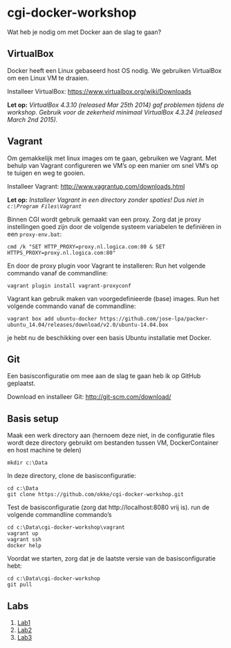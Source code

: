 # cgi-docker-workshop

Wat heb je nodig om met Docker aan de slag te gaan?

## VirtualBox

Docker heeft een Linux gebaseerd host OS nodig. We gebruiken VirtualBox om een Linux VM te draaien.

Installeer VirtualBox: https://www.virtualbox.org/wiki/Downloads

**Let op:** *VirtualBox 4.3.10 (released Mar 25th 2014) gaf problemen tijdens de workshop. Gebruik voor de zekerheid minimaal VirtualBox 4.3.24 (released March 2nd 2015).*
 
## Vagrant

Om gemakkelijk met linux images om te gaan, gebruiken we Vagrant. Met behulp van Vagrant configureren we VM’s op een manier om snel VM’s op te tuigen en weg te gooien.

Installeer Vagrant: http://www.vagrantup.com/downloads.html

**Let op:** *Installeer Vagrant in een directory zonder spaties! Dus niet in `c:\Program Files\Vagrant`*

Binnen CGI wordt gebruik gemaakt van een proxy. Zorg dat je proxy instellingen goed zijn door de volgende systeem variabelen te definiëren in een `proxy-env.bat`:
```
cmd /k "SET HTTP_PROXY=proxy.nl.logica.com:80 & SET HTTPS_PROXY=proxy.nl.logica.com:80"
```

En door de proxy plugin voor Vagrant te installeren: Run het volgende commando vanaf de commandline:

```
vagrant plugin install vagrant-proxyconf
```

Vagrant kan gebruik maken van voorgedefinieerde (base) images. Run het volgende commando vanaf de commandline:

```
vagrant box add ubuntu-docker https://github.com/jose-lpa/packer-ubuntu_14.04/releases/download/v2.0/ubuntu-14.04.box
```

je hebt nu de beschikking over een basis Ubuntu installatie met Docker.

## Git

Een basisconfiguratie om mee aan de slag te gaan heb ik op GitHub geplaatst. 

Download en installeer Git: http://git-scm.com/download/

## Basis setup

Maak een werk directory aan (hernoem deze niet, in de configuratie files wordt deze directory gebruikt om bestanden tussen VM, DockerContainer en host machine te delen)


```
mkdir c:\Data
```

In deze directory, clone de basisconfiguratie:

```
cd c:\Data
git clone https://github.com/okke/cgi-docker-workshop.git
```

Test de basisconfiguratie (zorg dat http://localhost:8080 vrij is). run de volgende commandline commando’s

```
cd c:\Data\cgi-docker-workshop\vagrant
vagrant up
vagrant ssh
docker help
```

Voordat we starten, zorg dat je de laatste versie van de basisconfiguratie hebt:

```
cd c:\Data\cgi-docker-workshop
git pull
```


## Labs
1. [Lab1](docker/lab1/README.md)
2. [Lab2](docker/lab2/README.md)
3. [Lab3](docker/lab3/README.md)

